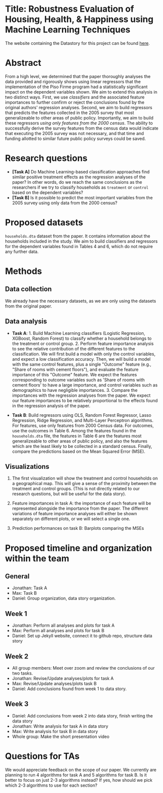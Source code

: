 # Title: Robustness Evaluation of Housing, Health, & Happiness using Machine Learning Techniques

The website containing the Datastory for this project can be found [here](https://danieljsmarda.github.io/hhhml/).

# Abstract
From a high level, we determined that the paper thoroughly analyses the data provided and rigorously shows using linear regressors that the implementation of the Piso Firme program had a statistically significant impact on the dependent variables shown. We aim to extend this analysis in two distinct ways. First, we use _classifiers_ and the associated feature importances to further confirm or reject the conclusions found by the original authors' regression analyses. Second, we aim to build regressors that predicts the features collected in the 2005 survey that most generalizeable to other areas of public policy. Importantly, we aim to build these regressors _using only features from the 2000 census_. The ability to successfully derive the survey features from the census data would indicate that executing the 2005 survey was not necessary, and that time and funding allotted to similar future public policy surveys could be saved. 


# Research questions
- **[Task A]** Do Machine Learning-based classification approaches find similar positive treatment effects as the regression analyses of the paper? In other words, do we reach the same conclusions as the researchers if we try to classify households as `treatment` or `control` based on the dependent variables?
- **[Task B]** Is it possible to predict the most important variables from the 2005 survey using only data from the 2000 census?


# Proposed datasets
`households.dta` dataset from the paper. It contains information about the households included in the study. We aim to build classifiers and regressors for the dependent variables found in Tables 4 and 6, which do not require any further data.

# Methods

## Data collection
We already have the necessary datasets, as we are only using the datasets from the original paper.

## Data analysis
- __Task A__:
        1. Build Machine Learning classifiers (Logistic Regression, XGBoost, Random Forest) to classify whether a household belongs to the treatment or control group.
        2. Perform feature importance analysis to see the relative contribution of the different features to the classification. We will first build a model with only the control variables, and expect a low classification accuracy. Then, we will build a model with the same control features, plus a single "Outcome" feature (e.g., "Share of rooms with cement floors"), and evaluate the feature importance of this "Outcome" feature.
    We expect the features corresponding to outcome variables such as 'Share of rooms with cement floors' to have a large importance, and control variables such as demographics to have negligible importances.
        3. Compare the importances with the regression analyses from the paper.
We expect our feature importances to be relatively proportional to the effects found in the regression analysis of the paper.

- __Task B__: 
    Build regressors using OLS, Random Forest Regressor, Lasso Regression, Ridge Regression, and Multi-Layer Perceptron algorithms. For features, use only features from 2000 Census data. For outcomes, use the outcomes in Table 6. Among the features found in the `households.dta` file, the features in Table 6 are the features most generalizeable to other areas of public policy, and also the features which are the least likely to be collected in a standard census. Finally, compare the predictions based on the Mean Squared Error (MSE).

## Visualizations
1. The first visualization will show the treatment and control households on a geographical map. This will give a sense of the proximity between the treatment and control groups. (This is not directly related to our research questions, but will be useful for the data story). 

2. Feature importances in task A: the importance of each feature will be represented alongside the importance from the paper. The different variations of feature importance analyses will either be shown separately on different plots, or we will select a single one.

3. Prediction performances on task B: Barplots comparing the MSEs

# Proposed timeline and organization within the team

## General
- Jonathan: Task A
- Max: Task B
- Daniel: Group organization, data story organization.

## Week 1
- Jonathan: Perform all analyses and plots for task A
- Max: Perform all analyses and plots for task B
- Daniel: Set up Jekyll website, connect it to github repo, structure data story

## Week 2
- All group members: Meet over zoom and review the conclusions of our two tasks.
- Jonathan: Revise/Update analyses/plots for task A
- Max: Revise/Update analyses/plots task B
- Daniel: Add conclusions found from week 1 to data story.

## Week 3
- Daniel: Add conclusions from week 2 into data story, finish writing the data story
- Jonathan: Write analysis for task A in data story
- Max: Write analysis for task B in data story
- Whole group: Make the short presentation video

# Questions for TAs
We would appreciate feedback on the scope of our paper. We currently are planning to run 4 algorithms for task A and 5 algorithms for task B. Is it better to focus on just 2-3 algorithms instead? If yes, how should we pick which 2-3 algorithms to use for each section?
